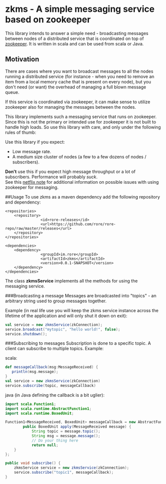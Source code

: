 zkms - A simple messaging service based on zookeeper 
====
This library intends to answer a simple need - broadcasting messages between nodes of a distributed service that is coordinated on top of [zookeeper](http://zookeeper.apache.org/). It is written in scala and can be used from scala or Java.

Motivation
----
There are cases where you want to broadcast messages to all the nodes running a distributed service (for instance - when you need to remove an item from a local memory cache that is present on every node), but you don't need (or want) the overhead of managing a full blown message queue.

If this service is coordinated via zookeeper, it can make sense to utilize zookeeper also for managing the messages between the nodes.

This library implements such a messaging service that runs on zookeeper. Since this is not the primary or intended use for zookeeper it is not built to handle high loads. So use this library with care, and only under the following rules of thumb:

Use this library if you expect:

- Low message rate.
- A medium size cluster of nodes (a few to a few dozens of nodes / subscribers).

**Don't** use this if you expect high message throughput or a lot of subscribers. Performance will probably *suck*.   
See this [netflix note](https://github.com/Netflix/curator/wiki/Tech-Note-4) for additional information on possible issues with using zookeeper for messaging. 

##Usage
To use zkms as a maven dependency add the following repository and dependency:
```
<repositories>
	<repository>
				<id>rore-releases</id>
				<url>https://github.com/rore/rore-repo/raw/master/releases</url>
	</repository>
</repositories>

<dependencies>
	<dependency>
				<groupId>im.rore</groupId>
				<artifactId>zkms</artifactId>
				<version>0.0.1-SNAPSHOT</version>
	</dependency>
</dependencies>
```
The class **zkmsService** implements all the methods for using the messaging service.

###Broadcasting a message
Messages are broadcasted into "topics" - an arbitrary string used to group messages together. 

Example (in real life use you will keep the zkms service instance across the lifetime of the application and will only shut it down on exit):
```scala
val service = new zkmsService(zkConnection);
service.broadcast("mytopic", "hello world!", false);
service.shutdown();
```

###Subscribing to messages
Subscription is done to a specific topic. A client can subscribe to multiple topics.
Example:

scala:
```scala
def messageCallback(msg:MessageReceived) {
   println(msg.message);
}
val service = new zkmsService(zkConnection)
service.subscribe(topic, messageCallback)
```

java (in Java defining the callback is a bit uglier):
```java
import scala.Function1;
import scala.runtime.AbstractFunction1;
import scala.runtime.BoxedUnit;

Function1<MessageReceived, BoxedUnit> messageCallback = new AbstractFunction1<MessageReceived, BoxedUnit>() {
	    public BoxedUnit apply(MessageReceived message) {
	    	String topic = message.topic();
	    	String msg = message.message();
	    	// Do your thing here
	        return null;
    }
};

public void subscribe() {	
	zkmsService service = new zkmsService(zkConnection);
	service.subscribe("topic1", messageCallback);
}
```
